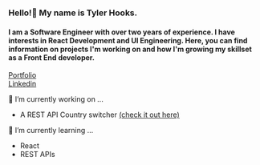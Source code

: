 ### Hello!👋 My name is Tyler Hooks. 
#### I am a Software Engineer with over two years of experience. I have interests in React Development and UI Engineering. Here, you can find information on projects I'm working on and how I'm growing my skillset as a Front End developer.
[Portfolio](https://tylerhooks.com/)      
[Linkedin](https://www.linkedin.com/in/tyler-hooks-9214abb5/)

 🔭 I’m currently working on ... 
 + A REST API Country switcher 
     [(check it out here)](https://github.com/tylerhooks1/Country-API-with-color-switcher)
     
    
  🌱 I’m currently learning ...
  + React 
  + REST APIs
  
<!--
**tylerhooks1/tylerhooks1** is a ✨ _special_ ✨ repository because its `README.md` (this file) appears on your GitHub profile.

Here are some ideas to get you started:

- 🔭 I’m currently working on ...
- 🌱 I’m currently learning ...
- 👯 I’m looking to collaborate on ...
- 🤔 I’m looking for help with ...
- 💬 Ask me about ...
- 📫 How to reach me: ...
- 😄 Pronouns: ...
- ⚡ Fun fact: ...
-->
